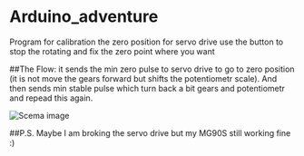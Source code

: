 # Arduino_adventure
Program for calibration the zero position for servo drive
use the button to stop the rotating and fix the zero point where you want

##The Flow:
it sends the min zero pulse to servo drive to go to zero position (it is not move the gears forward but shifts the potentiometr scale). And then sends min stable pulse which turn back a bit gears and potentiometr and repead this again. 

![Scema image](https://github.com/olegMelnichuk/Arduino_adventure/blob/Zero_calibration/img.png)

##P.S.
Maybe I am broking the servo drive but my MG90S still working fine :)
